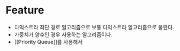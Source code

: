# Feature
- 다익스트라 최단 경로 알고리즘으로 보통 다익스트라 알고리즘으로 불린다.
- 가중치가 양수인 경우 사용하는 알고리즘이다.
- [[Priority Queue]]를 사용해서 